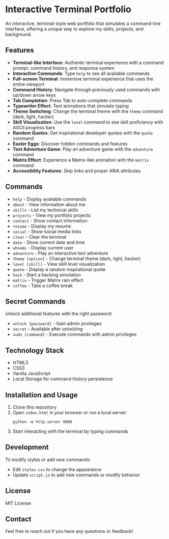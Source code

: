 # Interactive Terminal Portfolio

An interactive, terminal-style web portfolio that simulates a command-line interface, offering a unique way to explore my skills, projects, and background.

## Features

- **Terminal-like Interface**: Authentic terminal experience with a command prompt, command history, and response system
- **Interactive Commands**: Type `help` to see all available commands
- **Full-screen Terminal**: Immersive terminal experience that uses the entire viewport
- **Command History**: Navigate through previously used commands with up/down arrow keys
- **Tab Completion**: Press Tab to auto-complete commands
- **Typewriter Effect**: Text animations that simulate typing
- **Theme Switching**: Change the terminal theme with the `theme` command (dark, light, hacker)
- **Skill Visualization**: Use the `level` command to see skill proficiency with ASCII progress bars
- **Random Quotes**: Get inspirational developer quotes with the `quote` command
- **Easter Eggs**: Discover hidden commands and features
- **Text Adventure Game**: Play an adventure game with the `adventure` command
- **Matrix Effect**: Experience a Matrix-like animation with the `matrix` command
- **Accessibility Features**: Skip links and proper ARIA attributes

## Commands

- `help` - Display available commands
- `about` - View information about me
- `skills` - List my technical skills
- `projects` - View my portfolio projects
- `contact` - Show contact information
- `resume` - Display my resume
- `social` - Show social media links
- `clear` - Clear the terminal
- `date` - Show current date and time
- `whoami` - Display current user
- `adventure` - Play an interactive text adventure
- `theme [option]` - Change terminal theme (dark, light, hacker)
- `level [skill]` - View skill level visualization
- `quote` - Display a random inspirational quote
- `hack` - Start a hacking simulation
- `matrix` - Trigger Matrix rain effect
- `coffee` - Take a coffee break

## Secret Commands

Unlock additional features with the right password:
- `unlock [password]` - Gain admin privileges
- `secret` - Available after unlocking
- `sudo [command]` - Execute commands with admin privileges

## Technology Stack

- HTML5
- CSS3
- Vanilla JavaScript
- Local Storage for command history persistence

## Installation and Usage

1. Clone this repository
2. Open `index.html` in your browser or run a local server:
   ```
   python -m http.server 8000
   ```
3. Start interacting with the terminal by typing commands

## Development

To modify styles or add new commands:
- Edit `styles.css` to change the appearance
- Update `script.js` to add new commands or modify behavior

## License

MIT License

## Contact

Feel free to reach out if you have any questions or feedback! 